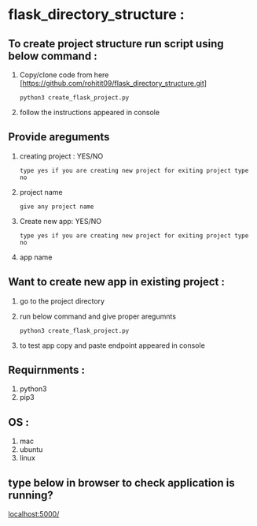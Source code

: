 # flask_directory_structure :
## To create project structure run script using below command :
1. Copy/clone code from here [https://github.com/rohitit09/flask_directory_structure.git]

	```python3 create_flask_project.py```
2.  follow the instructions appeared in console

## Provide areguments
1. creating project : YES/NO
	
	```type yes if you are creating new project for exiting project type no```
2. project name
	
	```give any project name```
3. Create new app: YES/NO
	
	```type yes if you are creating new project for exiting project type no```
4. app name
		

## Want to create new app in existing project :
1. go to the project directory
2. run below command and give proper aregumnts
	
	```python3 create_flask_project.py```
3. to test app copy and paste endpoint appeared in console

## Requirnments :
1. python3
2. pip3

## OS :
1. mac
2. ubuntu
3. linux

## type below in browser to check application is running?
[localhost:5000/](localhost:5000/)

